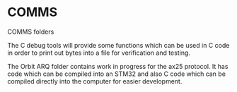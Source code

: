 # COMMS
COMMS folders

The C debug tools will provide some functions which can be used in C code in order to print out bytes into a file for verification and testing.

The Orbit ARQ folder contains work in progress for the ax25 protocol. It has code which can be compiled into an STM32 and also C code which can be compiled directly into the computer for easier development.
